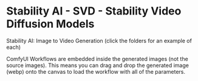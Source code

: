# Stability AI - SVD - Stability Video Diffusion Models  
Stability AI: Image to Video Generation (click the folders for an example of each)  

ComfyUI Workflows are embedded inside the generated images (not the source images). This means you can drag and drop the generated image (webp) onto the canvas to load the workflow with all of the parameters.  
